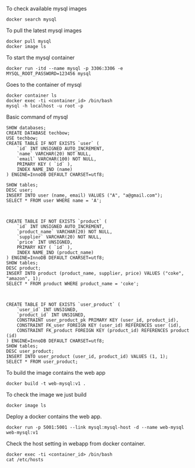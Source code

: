 To check available mysql images
```
docker search mysql
```

To pull the latest mysql images
```
docker pull mysql
docker image ls
```

To start the mysql container
```
docker run -itd --name mysql -p 3306:3306 -e MYSQL_ROOT_PASSWORD=123456 mysql
```

Goes to the container of mysql
```
docker container ls
docker exec -ti <container_id> /bin/bash
mysql -h localhost -u root -p
```

Basic command of mysql
```
SHOW databases;
CREATE DATABASE techbow;
USE techbow;
CREATE TABLE IF NOT EXISTS `user` (
    `id` INT UNSIGNED AUTO_INCREMENT,
    `name` VARCHAR(20) NOT NULL,
    `email` VARCHAR(100) NOT NULL,
    PRIMARY KEY ( `id` ),
    INDEX NAME_IND (name)
) ENGINE=InnoDB DEFAULT CHARSET=utf8;

SHOW tables;
DESC user;
INSERT INTO user (name, email) VALUES ("A", "a@gmail.com");
SELECT * FROM user WHERE name = 'A';



CREATE TABLE IF NOT EXISTS `product` (
    `id` INT UNSIGNED AUTO_INCREMENT,
    `product_name` VARCHAR(20) NOT NULL,
    `supplier` VARCHAR(20) NOT NULL,
    `price` INT UNSIGNED,
    PRIMARY KEY ( `id` ),
    INDEX NAME_IND (product_name)
) ENGINE=InnoDB DEFAULT CHARSET=utf8;
SHOW tables;
DESC product;
INSERT INTO product (product_name, supplier, price) VALUES ("coke", "amazon", 1);
SELECT * FROM product WHERE product_name = 'coke';



CREATE TABLE IF NOT EXISTS `user_product` (
    `user_id` INT UNSIGNED,
    `product_id` INT UNSIGNED,
    CONSTRAINT user_product_pk PRIMARY KEY (user_id, product_id),
    CONSTRAINT FK_user FOREIGN KEY (user_id) REFERENCES user (id),
    CONSTRAINT FK_product FOREIGN KEY (product_id) REFERENCES product (id)
) ENGINE=InnoDB DEFAULT CHARSET=utf8;
SHOW tables;
DESC user_product;
INSERT INTO user_product (user_id, product_id) VALUES (1, 1);
SELECT * FROM user_product;
```

To build the image contains the web app
```
docker build -t web-mysql:v1 .
```

To check the image we just build
```
docker image ls
```

Deploy a docker contains the web app.
```
docker run -p 5001:5001 --link mysql:mysql-host -d --name web-mysql web-mysql:v1
```

Check the host setting in webapp from docker container.
```
docker exec -ti <container_id> /bin/bash
cat /etc/hosts
```

